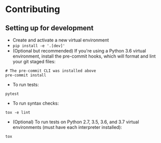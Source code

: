 # Contributing

## Setting up for development

* Create and activate a new virtual environment
* `pip install -e '.[dev]'`
* (Optional but recommended) If you're using a Python 3.6 virtual
  environment, install the pre-commit hooks, which will
  format and lint your git staged files:


```
# The pre-commit CLI was installed above
pre-commit install
```

* To run tests:

```
pytest
```

* To run syntax checks:

```
tox -e lint
```

* (Optional) To run tests on Python 2.7, 3.5, 3.6, and 3.7 virtual environments (must have each interpreter installed):

```
tox
```
